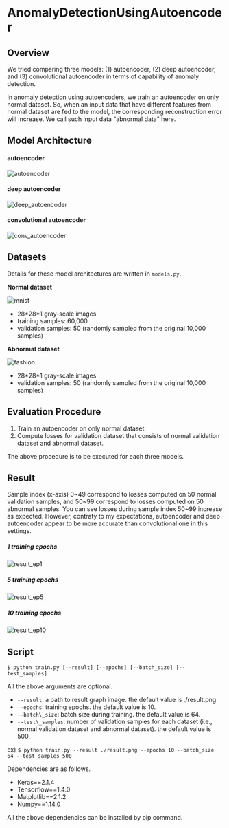 # AnomalyDetectionUsingAutoencoder

## Overview

We tried comparing three models: (1) autoencoder, (2) deep autoencoder, and (3) convolutional autoencoder in terms of capability of anomaly detection.

In anomaly detection using autoencoders, we train an autoencoder on only normal
dataset. So, when an input data that have different features from normal dataset are fed to
the model, the corresponding reconstruction error will increase. We call such input data "abnormal data" here.

## Model Architecture

#### autoencoder
![autoencoder](https://i.imgur.com/Ccx6TAG.png)  

#### deep autoencoder
![deep_autoencoder](https://i.imgur.com/ladN1EJ.png)  

#### convolutional autoencoder
![conv_autoencoder](https://i.imgur.com/AGlKpwU.png)  

## Datasets

Details for these model architectures are written in `models.py`.  

**Normal dataset**  

![mnist](https://i.imgur.com/ia2Cqxf.png)  

* 28\*28\*1 gray-scale images
* training samples: 60,000
* validation samples: 50 (randomly sampled from the original 10,000 samples)

**Abnormal dataset**  

![fashion](https://i.imgur.com/NhjuFnx.png)  

* 28\*28\*1 gray-scale images
* validation samples: 50 (randomly sampled from the original 10,000 samples)

## Evaluation Procedure

1. Train an autoencoder on only normal dataset.
2. Compute losses for validation dataset that consists of normal validation dataset and
abnormal dataset.

The above procedure is to be executed for each three models.

## Result

Sample index (x-axis) 0\~49 correspond to losses computed on 50 normal
validation samples, and 50\~99 correspond to losses computed on 50 abnormal samples.
You can see losses during sample index 50\~99 increase as expected.
However, contraty to my expectations, autoencoder and deep autoencoder appear to be more accurate than convolutional one in this settings.

##### 1 training epochs

![result\_ep1](https://i.imgur.com/lrW93M0.png)  

##### 5 training epochs

![result\_ep5](https://i.imgur.com/IY54UIU.png)  

##### 10 training epochs

![result\_ep10](https://i.imgur.com/Gb69PQd.png)  

## Script

`$ python train.py [--result] [--epochs] [--batch_size] [--test_samples]`  

All the above arguments are optional.  

* `--result`: a path to result graph image. the default value is ./result.png
* `--epochs`: training epochs. the default value is 10.
* `--batch\_size`: batch size during training. the default value is 64.
* `--test\_samples`: number of validation samples for each dataset (i.e., normal validation dataset and abnormal dataset). the default value is 500.

ex) `$ python train.py --result ./result.png --epochs 10 --batch_size 64 --test_samples 500`

Dependencies are as follows.  

* Keras==2.1.4
* Tensorflow==1.4.0
* Matplotlib==2.1.2
* Numpy==1.14.0

All the above dependencies can be installed by pip command.
